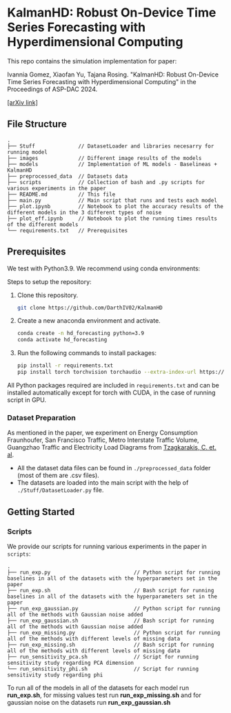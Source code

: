 # KalmanHD: Robust On-Device Time Series Forecasting with Hyperdimensional Computing

This repo contains the simulation implementation for paper:

Ivannia Gomez, Xiaofan Yu, Tajana Rosing. "KalmanHD: Robust On-Device Time Series Forecasting with Hyperdimensional Computing" in the Proceedings of ASP-DAC 2024.

[[arXiv link]]()

## File Structure

```
.
├── Stuff              // DatasetLoader and libraries necesarry for running model
├── images             // Different image results of the models
├── models             // Implementation of ML models - Baselineas + KalmanHD
├── preprocessed_data  // Datasets data
├── scripts            // Collection of bash and .py scripts for various experiments in the paper
├── README.md          // This file
├── main.py            // Main script that runs and tests each model
├── plot.ipynb         // Notebook to plot the accuracy results of the different models in the 3 different types of noise
├── plot_eff.ipynb     // Notebook to plot the running times results of the different models
└── requirements.txt   // Prerequisites
```
## Prerequisites

We test with Python3.9. We recommend using conda environments:

Steps to setup the repository:
   1) Clone this repository.
      ```bash
      git clone https://github.com/DarthIV02/KalmanHD
      ```
   3) Create a new anaconda environment and activate.
      ```bash
      conda create -n hd_forecasting python=3.9
      conda activate hd_forecasting
      ```
   5) Run the following commands to install packages:
      ```bash
      pip install -r requirements.txt
      pip install torch torchvision torchaudio --extra-index-url https://download.pytorch.org/whl/cu117
      ```
All Python packages required are included in `requirements.txt` and can be installed automatically except for torch with CUDA, in the case of running script in GPU.

### Dataset Preparation

As mentioned in the paper, we experiment on Energy Consumption Fraunhoufer, San Francisco Traffic, Metro Interstate Traffic Volume, Guangzhao Traffic and Electricity Load Diagrams from [Tzagkarakis, C. et. al](https://github.com/pcharala/multiple-timeseries-forecasting/tree/master). 

* All the dataset data files can be found in `./preprocessed_data` folder (most of them are .csv files).
* The datasets are loaded into the main script with the help of `./Stuff/DatasetLoader.py` file.

## Getting Started

### Scripts

We provide our scripts for running various experiments in the paper in `scripts`:

```
.
├── run_exp.py                           // Python script for running baselines in all of the datasets with the hyperparameters set in the paper
├── run_exp.sh                           // Bash script for running baselines in all of the datasets with the hyperparameters set in the paper
├── run_exp_gaussian.py                  // Python script for running all of the methods with Gaussian noise added
├── run_exp_gaussian.sh                  // Bash script for running all of the methods with Gaussian noise added
├── run_exp_missing.py                   // Python script for running all of the methods with different levels of missing data
├── run_exp_missing.sh                   // Bash script for running all of the methods with different levels of missing data
├── run_sensitivity_pca.sh               // Script for running sensitivity study regarding PCA dimension
└── run_sensitivity_phi.sh               // Script for running sensitivity study regarding phi
```
To run all of the models in all of the datasets for each model run **run_exp.sh**, for missing values test run **run_exp_missing.sh** and for gaussian noise on the datasets run **run_exp_gaussian.sh**

